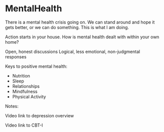# MentalHealth
There is a mental health crisis going on. We can stand around and hope it gets better, or we can do something. This is what I am doing.

Action starts in your house. How is mental health dealt with within your own home?

Open, honest discussions
Logical, less emotional, non-judgmental responses

Keys to positive mental health:
- Nutrition
- Sleep
- Relationships
- Mindfulness
- Physical Activity

Notes:

Video link to depression overview

Video link to CBT-I
